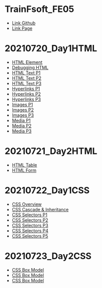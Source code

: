 # TrainFsoft_FE05
- [Link Github](https://github.com/duyquang25/TrainFsoft_FE05/)
- [Link Page](https://duyquang25.github.io/TrainFsoft_FE05/)

# 20210720_Day1HTML

 - [HTML Element](https://duyquang25.github.io/TrainFsoft_FE05/20210720_Day1HTML/HTML-E.S.A101%20(HTML_Elements)/index.html)
 - [Debugging HTML](https://duyquang25.github.io/TrainFsoft_FE05/20210720_Day1HTML/HTML-E.S.A201%20(Debugging%20HTML)/HTML-E.S.A201%20(Debugging%20HTML).html)
 - [HTML Text P1](https://duyquang25.github.io/TrainFsoft_FE05/20210720_Day1HTML/HTML-E.S.A301(HTML_Text)/Source_Code/HTML-E.S.A301/problem1.html)
 - [HTML Text P2](https://duyquang25.github.io/TrainFsoft_FE05/20210720_Day1HTML/HTML-E.S.A301(HTML_Text)/Source_Code/HTML-E.S.A301/problem2.html)
 - [HTML Text P3](https://duyquang25.github.io/TrainFsoft_FE05/20210720_Day1HTML/HTML-E.S.A301(HTML_Text)/Source_Code/HTML-E.S.A301/problem3.html)
 - [Hyperlinks P1](https://duyquang25.github.io/TrainFsoft_FE05/20210720_Day1HTML/HTML-E.S.A401(Hyperlinks)/Source_Code/HTML-E.S.A401/problem1.html)
 - [Hyperlinks P2](https://duyquang25.github.io/TrainFsoft_FE05/20210720_Day1HTML/HTML-E.S.A401(Hyperlinks)/Source_Code/HTML-E.S.A401/problem2.html)
 - [Hyperlinks P3](https://duyquang25.github.io/TrainFsoft_FE05/20210720_Day1HTML/HTML-E.S.A401(Hyperlinks)/Source_Code/HTML-E.S.A401/problem3.html)
 - [Images P1](https://duyquang25.github.io/TrainFsoft_FE05/20210720_Day1HTML/HTML-E.S.A501(Images)/Source_Code/HTML-E.S.A501/problem1.html)
 - [Images P2](https://duyquang25.github.io/TrainFsoft_FE05/20210720_Day1HTML/HTML-E.S.A501(Images)/Source_Code/HTML-E.S.A501/problem2.html)
 - [Images P3](https://duyquang25.github.io/TrainFsoft_FE05/20210720_Day1HTML/HTML-E.S.A501(Images)/Source_Code/HTML-E.S.A501/problem3.html)
 - [Media P1](https://duyquang25.github.io/TrainFsoft_FE05/20210720_Day1HTML/HTML-E.S.A502(Media)/Source_Code/HTML-E.S.A502/problem1.html)
 - [Media P2](https://duyquang25.github.io/TrainFsoft_FE05/20210720_Day1HTML/HTML-E.S.A502(Media)/Source_Code/HTML-E.S.A502/problem2.html)
 - [Media P3](https://duyquang25.github.io/TrainFsoft_FE05/20210720_Day1HTML/HTML-E.S.A502(Media)/Source_Code/HTML-E.S.A502/problem3.html)

 # 20210721_Day2HTML

 - [HTML Table](https://duyquang25.github.io/TrainFsoft_FE05/20210721_Day2HTML/HTML-E.S.A601%20(HTML_Table)/Source%20Code/HTML-E.M.A601/index.html)
 - [HTML Form](https://duyquang25.github.io/TrainFsoft_FE05/20210721_Day2HTML/HTML-E.S.A701%20(HTML_Form)/Source%20Code/HTML-E.S.A701/index.html)

 # 20210722_Day1CSS

- [CSS Overview](https://duyquang25.github.io/TrainFsoft_FE05/20210722_Day1CSS/CSS-E.M.A101%20(CSS%20Overview)/Source%20Code/CSS-E.M.A101/problem1/problem1.html)
- [CSS Cascade & Inheritance](https://duyquang25.github.io/TrainFsoft_FE05/20210722_Day1CSS/CSS-E.M.A201(Cascade&Inheritance)/CSS-E.M.A201/problem1/problem1.html)
- [CSS Selectors P1](https://duyquang25.github.io/TrainFsoft_FE05/20210722_Day1CSS/CSS-E.M.A301%20(Selectors)/Source%20Code/CSS-E.M.A301/problem1/problem1.html)
- [CSS Selectors P2](https://duyquang25.github.io/TrainFsoft_FE05/20210722_Day1CSS/CSS-E.M.A301%20(Selectors)/Source%20Code/CSS-E.M.A301/problem2/problem2.html)
- [CSS Selectors P3](https://duyquang25.github.io/TrainFsoft_FE05/20210722_Day1CSS/CSS-E.M.A301%20(Selectors)/Source%20Code/CSS-E.M.A301/problem3/problem3.html)
- [CSS Selectors P4](https://duyquang25.github.io/TrainFsoft_FE05/20210722_Day1CSS/CSS-E.M.A301%20(Selectors)/Source%20Code/CSS-E.M.A301/problem4/problem4.html)
- [CSS Selectors P5](https://duyquang25.github.io/TrainFsoft_FE05/20210722_Day1CSS/CSS-E.M.A301%20(Selectors)/Source%20Code/CSS-E.M.A301/problem5/problem5.html)

# 20210723_Day2CSS

- [CSS Box Model](https://duyquang25.github.io/TrainFsoft_FE05/20210723_Day2CSS/CSS-E.M.A401%20(Box%20Model)/CSS-E.M.A401/problem1/problem1.html)
- [CSS Box Model](https://duyquang25.github.io/TrainFsoft_FE05/20210723_Day2CSS/CSS-E.M.A401%20(Box%20Model)/CSS-E.M.A401/problem2/problem2.html)
- [CSS Box Model](https://duyquang25.github.io/TrainFsoft_FE05/20210723_Day2CSS/CSS-E.M.A401%20(Box%20Model)/CSS-E.M.A401/problem3/problem3.html)

 

